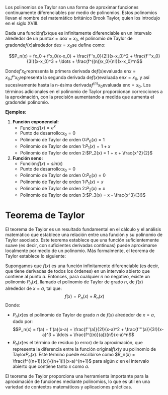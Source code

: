 Los polinomios de Taylor son una forma de aproximar funciones continuamente diferenciables por medio de polinomios. Estos polinomios llevan el nombre del matemático británico Brook Taylor, quien los introdujo en el siglo XVIII. 

Dada una función$f(x)$que es infinitamente diferenciable en un intervalo alrededor de un punto$x = a$o$x=x_0$, el polinomio de Taylor de grado$n$de$f(x)$alrededor de$x = x_0$se define como:

$$P_n(x) = fx_0 + f'x_0(x-x_0) + \frac{f''x_0}{2!}(x-x_0)^2 + \frac{f'''x_0}{3!}(x-x_0)^3 + \ldots + \frac{f^{(n)}x_0}{n!}(x-x_0)^n$$

Donde$f'x_0$representa la primera derivada de$f(x)$evaluada en$x = x_0$,$f''x_0$representa la segunda derivada de$f(x)$evaluada en$x = x_0$, y así sucesivamente hasta la n-ésima derivada$f^{(n)}x_0$evaluada en$x = x_0$. Los términos adicionales en el polinomio de Taylor proporcionan correcciones a la aproximación, con la precisión aumentando a medida que aumenta el grado$n$del polinomio.

**Ejemplos:**
1. **Función** **exponencial:**
	- Función:$f(x) = e^x$
	- Punto de desarrollo:$x_0 = 0$
	- Polinomio de Taylor de orden 0:$P_0(x) = 1$
	- Polinomio de Taylor de orden 1:$P_1(x) = 1 + x$
	- Polinomio de Taylor de orden 2:$P_2(x) = 1 + x + \frac{x^2}{2}$
1. **Función seno:**
	- Función:$f(x) = sin(x)$
	- Punto de desarrollo:$x_0 = 0$
	- Polinomio de Taylor de orden 0:$P_0(x) = 0$
	- Polinomio de Taylor de orden 1:$P_1(x) = x$
	- Polinomio de Taylor de orden 2:$P_2(x) = x$
	- Polinomio de Taylor de orden 3:$P_3(x) = x - \frac{x^3}{3!}$

# Teorema de Taylor
El teorema de Taylor es un resultado fundamental en el cálculo y el análisis matemático que establece una relación entre una función y su polinomio de Taylor asociado. Este teorema establece que una función suficientemente suave (es decir, con suficientes derivadas continuas) puede aproximarse localmente por medio de un polinomio. Más formalmente, el teorema de Taylor establece lo siguiente:

Supongamos que $f(x)$ es una función infinitamente diferenciable (es decir, que tiene derivadas de todos los órdenes) en un intervalo abierto que contiene al punto $a$. Entonces, para cualquier $n$ no negativo, existe un polinomio $P_n(x)$, llamado el polinomio de Taylor de grado $n$, de $f(x)$ alrededor de $x = a$, tal que:
$$f(x) = P_n(x) + R_n(x)$$
Donde:

- $P_n(x)$es el polinomio de Taylor de grado $n$ de $f(x)$ alrededor de $x = a$, dado por:
$$P_n(x) = f(a) + f'(a)(x-a) + \frac{f''(a)}{2!}(x-a)^2 + \frac{f'''(a)}{3!}(x-a)^3 + \ldots + \frac{f^{(n)}(a)}{n!}(x-a)^n$$
- $R_n(x)$es el término de residuo (o error) de la aproximación, que representa la diferencia entre la función original$f(x)$y su polinomio de Taylor$P_n(x)$. Este término puede escribirse como $R_n(x) = \frac{f^{(n+1)}(c)}{(n+1)!}(x-a)^{n+1}$ para algún $c$ en el intervalo abierto que contiene tanto $x$ como $a$.

El teorema de Taylor proporciona una herramienta importante para la aproximación de funciones mediante polinomios, lo que es útil en una variedad de contextos matemáticos y aplicaciones prácticas.
